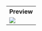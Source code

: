 <table style="width:100%">
  <tr>
    <th>Preview</th>
  </tr>
  <tr>
    <td><img src="https://github.com/MdAshrafUllah/Flutter-Date-and-Time-Format/assets/96839511/478197fc-ea4b-4ce1-8d79-6373fb68f922"></td>
  </tr>
</table>
